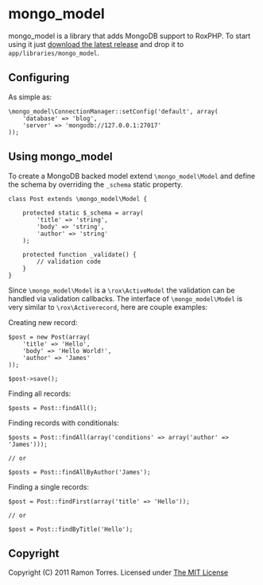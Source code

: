 mongo_model
===========

mongo_model is a library that adds MongoDB support to RoxPHP. To start using it just [download the latest release](https://github.com/raymondjavaxx/mongo_model/archives/master) and drop it to `app/libraries/mongo_model`.

Configuring
-----------

As simple as:

	\mongo_model\ConnectionManager::setConfig('default', array(
		'database' => 'blog',
		'server' => 'mongodb://127.0.0.1:27017'
	));

Using mongo_model
-----------------

To create a MongoDB backed model extend `\mongo_model\Model` and define the schema by overriding the `_schema` static property.

	class Post extends \mongo_model\Model {
	
		protected static $_schema = array(
			'title' => 'string',
			'body' => 'string',
			'author' => 'string'
		);
	
		protected function _validate() {
			// validation code
		}
	}

Since `\mongo_model\Model` is a `\rox\ActiveModel` the validation can be handled via validation callbacks. The interface of `\mongo_model\Model` is very similar to `\rox\Activerecord`, here are couple examples:

Creating new record:

	$post = new Post(array(
		'title' => 'Hello',
		'body' => 'Hello World!',
		'author' => 'James'
	));

	$post->save();

Finding all records:

	$posts = Post::findAll();

Finding records with conditionals:

	$posts = Post::findAll(array('conditions' => array('author' => 'James')));

	// or

	$posts = Post::findAllByAuthor('James');

Finding a single records:

	$post = Post::findFirst(array('title' => 'Hello'));

	// or

	$post = Post::findByTitle('Hello');

Copyright
---------

Copyright (C) 2011 Ramon Torres. Licensed under [The MIT License](http://www.opensource.org/licenses/mit-license.php)
